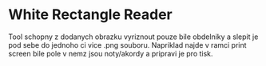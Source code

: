 # White Rectangle Reader
Tool schopny z dodanych obrazku vyriznout pouze bile obdelniky a slepit je pod sebe do jednoho ci vice .png souboru.
Napriklad najde v ramci print screen bile pole v nemz jsou noty/akordy a pripravi je pro tisk.  